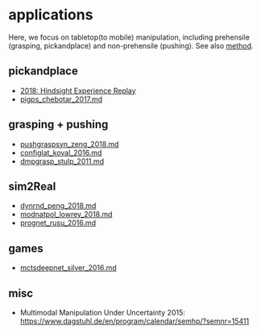 # applications
Here, we focus on tabletop(to mobile) manipulation, 
including prehensile (grasping, pickandplace) and non-prehensile (pushing).
See also [method](https://github.com/tttor/rl-foundation/tree/master/method).

## pickandplace
* [2018: Hindsight Experience Replay](https://arxiv.org/abs/1707.01495)
* [pigps_chebotar_2017.md](pigps_chebotar_2017.md)

## grasping + pushing
* [pushgraspsyn_zeng_2018.md](pushgraspsyn_zeng_2018.md)
* [configlat_koval_2016.md](configlat_koval_2016.md)
* [dmpgrasp_stulp_2011.md](dmpgrasp_stulp_2011.md)

## sim2Real
* [dynrnd_peng_2018.md](dynrnd_peng_2018.md)
* [modnatpol_lowrey_2018.md](modnatpol_lowrey_2018.md)
* [prognet_rusu_2016.md](prognet_rusu_2016.md)

## games
* [mctsdeepnet_silver_2016.md](mctsdeepnet_silver_2016.md)

## misc
* Multimodal Manipulation Under Uncertainty 2015: https://www.dagstuhl.de/en/program/calendar/semhp/?semnr=15411
